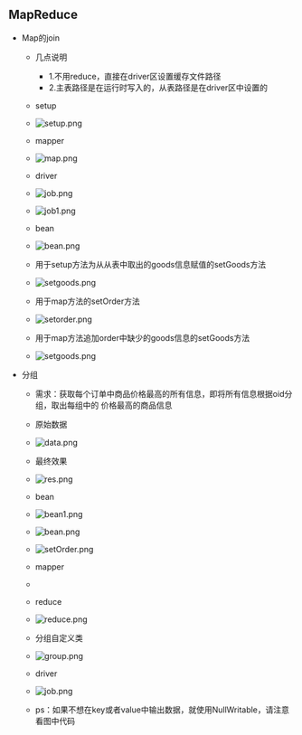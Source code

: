 ## MapReduce
* Map的join
	* 几点说明
		* 1.不用reduce，直接在driver区设置缓存文件路径
		* 2.主表路径是在运行时写入的，从表路径是在driver区中设置的
	* setup
	* ![setup.png](https://upload-images.jianshu.io/upload_images/14467401-0c7403a17015b555.png?imageMogr2/auto-orient/strip%7CimageView2/2/w/1240)
	
	* mapper
	* ![map.png](https://upload-images.jianshu.io/upload_images/14467401-fea04475314efe53.png?imageMogr2/auto-orient/strip%7CimageView2/2/w/1240)

	* driver
	* ![job.png](https://upload-images.jianshu.io/upload_images/14467401-c62c0d8ae22ccec5.png?imageMogr2/auto-orient/strip%7CimageView2/2/w/1240)

	* ![job1.png](https://upload-images.jianshu.io/upload_images/14467401-3f66f2bc9236f416.png?imageMogr2/auto-orient/strip%7CimageView2/2/w/1240)
	* bean
	* ![bean.png](https://upload-images.jianshu.io/upload_images/14467401-950138be5b3efa4e.png?imageMogr2/auto-orient/strip%7CimageView2/2/w/1240)
	* 用于setup方法为从从表中取出的goods信息赋值的setGoods方法
	* ![setgoods.png](https://upload-images.jianshu.io/upload_images/14467401-389fe7e07d9a317f.png?imageMogr2/auto-orient/strip%7CimageView2/2/w/1240)
	* 用于map方法的setOrder方法
	* ![setorder.png](https://upload-images.jianshu.io/upload_images/14467401-d05df74dbf640db8.png?imageMogr2/auto-orient/strip%7CimageView2/2/w/1240)
	* 用于map方法追加order中缺少的goods信息的setGoods方法
	* ![setgoods.png](https://upload-images.jianshu.io/upload_images/14467401-52301b20fbf3806b.png?imageMogr2/auto-orient/strip%7CimageView2/2/w/1240)
* 分组
	* 需求：获取每个订单中商品价格最高的所有信息，即将所有信息根据oid分组，取出每组中的
	  价格最高的商品信息  
	* 原始数据
	* ![data.png](https://upload-images.jianshu.io/upload_images/14467401-8584a14a5f9d34ca.png?imageMogr2/auto-orient/strip%7CimageView2/2/w/1240)
	* 最终效果
	* ![res.png](https://upload-images.jianshu.io/upload_images/14467401-ebfe6602cc4fd113.png?imageMogr2/auto-orient/strip%7CimageView2/2/w/1240)
	* bean
	* ![bean1.png](https://upload-images.jianshu.io/upload_images/14467401-5059ac2fd8c7a8e3.png?imageMogr2/auto-orient/strip%7CimageView2/2/w/1240)
	* ![bean.png](https://upload-images.jianshu.io/upload_images/14467401-f1af47994ef36dce.png?imageMogr2/auto-orient/strip%7CimageView2/2/w/1240)
	* ![setOrder.png](https://upload-images.jianshu.io/upload_images/14467401-2dcc4077b5d6b1df.png?imageMogr2/auto-orient/strip%7CimageView2/2/w/1240)

	* mapper
	* 
	* reduce
	* ![reduce.png](https://upload-images.jianshu.io/upload_images/14467401-71581a87e60596b6.png?imageMogr2/auto-orient/strip%7CimageView2/2/w/1240)

	* 分组自定义类
	* ![group.png](https://upload-images.jianshu.io/upload_images/14467401-c2950b5e3e714886.png?imageMogr2/auto-orient/strip%7CimageView2/2/w/1240)

	* driver
	* ![job.png](https://upload-images.jianshu.io/upload_images/14467401-35ff6bc8133ff919.png?imageMogr2/auto-orient/strip%7CimageView2/2/w/1240)
	* ps：如果不想在key或者value中输出数据，就使用NullWritable，请注意看图中代码
	
